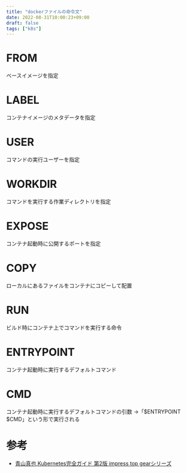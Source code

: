 ```yaml
---
title: "dockerファイルの命令文"
date: 2022-08-31T10:00:23+09:00
draft: false
tags: ["k8s"] 
---
```

<!--more-->
# FROM
ベースイメージを指定

# LABEL
コンテナイメージのメタデータを指定

# USER
コマンドの実行ユーザーを指定

# WORKDIR
コマンドを実行する作業ディレクトリを指定

# EXPOSE
コンテナ起動時に公開するポートを指定

# COPY
ローカルにあるファイルをコンテナにコピーして配置

# RUN
ビルド時にコンテナ上でコマンドを実行する命令

# ENTRYPOINT
コンテナ起動時に実行するデフォルトコマンド

# CMD
コンテナ起動時に実行するデフォルトコマンドの引数
→「$ENTRYPOINT $CMD」という形で実行される

# 参考
- [青山真也,Kubernetes完全ガイド 第2版 impress top gearシリーズ](https://amzn.to/3KwZjKm)